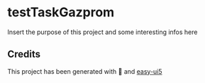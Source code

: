 # testTaskGazprom

Insert the purpose of this project and some interesting infos here

## Credits

This project has been generated with 💙 and [easy-ui5](https://github.com/SAP)
